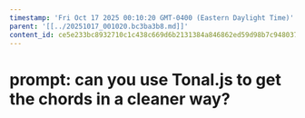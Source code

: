 ```yaml
---
timestamp: 'Fri Oct 17 2025 00:10:20 GMT-0400 (Eastern Daylight Time)'
parent: '[[../20251017_001020.bc3ba3b8.md]]'
content_id: ce5e233bc8932710c1c438c669d6b2131384a846862ed59d98b7c9480375c0b6
---
```


# prompt: can you use Tonal.js to get the chords in a cleaner way?
